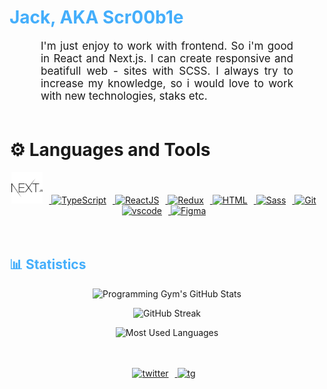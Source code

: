 <h1 style="color: #44AEFB;">Jack, AKA Scr00b1e</h1>

<p align:"center" style="text-align: justify; margin: 0 50px; font-size: 17px;" >
    I'm just enjoy to work with frontend. So i'm good in React and Next.js. I can create responsive and beatifull web - sites with SCSS. I always try to increase my knowledge, so i would love to work with new technologies, staks etc. 
<br>
<br>

<h1>⚙️ Languages and Tools</h1>
<div align="center">
<a href="https://nextjs.org/" target="_blank" rel="noreferrer">
      <img  alt="NextJS" height="50px" style="padding-right:10px;" src="https://raw.githubusercontent.com/devicons/devicon/v2.15.1/icons/nextjs/nextjs-original-wordmark.svg" />
  </a>
  <a href="https://www.typescriptlang.org/" target="_blank" rel="noreferrer">
      <img  alt="TypeScript" height="50px" style="padding-right:10px; ;" src="https://cdn.jsdelivr.net/gh/devicons/devicon/icons/typescript/typescript-plain.svg"/>
  </a>
  <a href="https://reactjs.org/" target="_blank" rel="noreferrer">
      <img  alt="ReactJS" height="50px" style="padding-right:10px;" src="https://cdn.jsdelivr.net/gh/devicons/devicon/icons/react/react-original.svg" />
  </a>
   <a href="https://react-redux.js.org/" target="_blank" rel="noreferrer">
      <img  alt="Redux" height="50px" style="padding-right:10px;" src="https://assets.stickpng.com/images/5848309bcef1014c0b5e4a9a.png" />
  </a>
  <a href="https://developer.mozilla.org/en-US/docs/Web/HTML" target="_blank" rel="noreferrer">
      <img  alt="HTML" height="50px" style="padding-right:10px;" src="https://cdn.jsdelivr.net/gh/devicons/devicon/icons/html5/html5-original.svg"/>
  </a>
  <a href="https://sass-lang.com/" target="_blank" rel="noreferrer">
      <img  alt="Sass" height="50px" style="padding-right:10px;" src="https://cdn.jsdelivr.net/gh/devicons/devicon/icons/sass/sass-original.svg"/>
  </a>
  <a href="https://git-scm.com/" target="_blank" rel="noreferrer">
      <img  alt="Git" height="50px" style="padding-right:10px;" src="https://cdn.jsdelivr.net/gh/devicons/devicon/icons/git/git-original.svg"/>
  </a>
  <a href="https://code.visualstudio.com/" target="_blank" rel="noreferrer">
      <img  alt="vscode" height="50px" style="padding-right:10px;"src="https://cdn.jsdelivr.net/gh/devicons/devicon/icons/vscode/vscode-original.svg"/>
  </a>
  <a href="https://www.figma.com/" target="_blank" rel="noreferrer">
      <img  alt="Figma" height="50px" style="padding-right:10px;" src="https://cdn.jsdelivr.net/gh/devicons/devicon/icons/figma/figma-original.svg"/> 
  </a>
</div>
<br>
<br>
<!-- Statistics -->

<h2 style="color: #44AEFB">📊 Statistics</h2>

<div class="stats" align="center">

![Programming Gym's GitHub Stats](https://github-readme-stats.vercel.app/api?username=Scr00b1e&hide=stars&count_private=true&show_icons=true&theme=algolia&border_radius=20)

![GitHub Streak](https://streak-stats.demolab.com?user=Scr00b1e&count_private=true&theme=algolia&border_radius=20)

![Most Used Languages](https://github-readme-stats.vercel.app/api/top-langs/?username=Scr00b1e&layout=compact&show_icons=true&theme=algolia&border_radius=20)
</div>
<br>
<br>

<div align="center">
<a href="https://twitter.com/scr00b1e" target="_blank" rel="noreferrer">
      <img  alt="twitter" height="50px" style="padding-right:10px;" src="https://cdn-icons-png.flaticon.com/512/3670/3670151.png" />
  </a>
  <a href="https://t.me/scr00b1e" target="_blank" rel="noreferrer">
      <img  alt="tg" height="50px" style="padding-right:10px; ;" src="https://cdn-icons-png.flaticon.com/512/2111/2111646.png"/>
  </a>
</div>